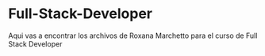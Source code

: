 # Full-Stack-Developer
Aqui vas a encontrar los archivos de Roxana Marchetto para el curso de Full Stack Developer

